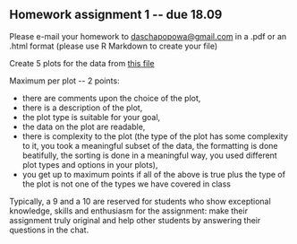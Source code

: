 ## Homework assignment 1 -- due 18.09

Please e-mail your homework to daschapopowa@gmail.com in a .pdf or an .html format (please use R Markdown to create your file)

Create 5 plots for the data from [this file](https://raw.githubusercontent.com/dashapopova/Intro-to-R/main/HWs/heroes_information.csv)

Maximum per plot -- 2 points: 

+ there are comments upon the choice of the plot,
+ there is a description of the plot,
+ the plot type is suitable for your goal, 
+ the data on the plot are readable, 
+ there is complexity to the plot (the type of the plot has some complexity to it, you took a meaningful subset of the data, the formatting is done beatifully, the sorting is done in a meaningful way, you used different plot types and options in your plots),
+ you get up to maximum points if all of the above is true plus the type of the plot is not one of the types we have covered in class

Typically, a 9 and a 10 are reserved for students who show exceptional knowledge, skills and enthusiasm for the assignment: make their assignment truly original and help other students by answering their questions in the chat.
